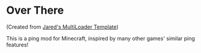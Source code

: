 # Over There

(Created from [Jared's MultiLoader Template](https://github.com/jaredlll08/MultiLoader-Template))

This is a ping mod for Minecraft, inspired by many other games' similar ping features!
